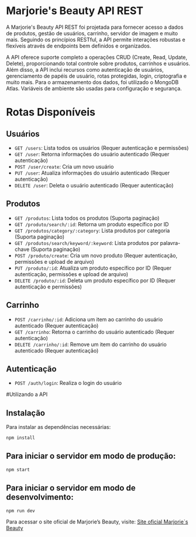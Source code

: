 # Marjorie's Beauty API REST

A Marjorie's Beauty API REST foi projetada para fornecer acesso a dados de produtos, gestão de usuários, carrinho, servidor de imagem e muito mais. Seguindo os princípios RESTful, a API permite interações robustas e flexíveis através de endpoints bem definidos e organizados.

A API oferece suporte completo a operações CRUD (Create, Read, Update, Delete), proporcionando total controle sobre produtos, carrinhos e usuários. Além disso, a API inclui recursos como autenticação de usuários, gerenciamento de papéis de usuário, rotas protegidas, login, criptografia e muito mais. Para o armazenamento dos dados, foi utilizado o MongoDB Atlas. Variáveis de ambiente são usadas para configuração e segurança.

# Rotas Disponíveis

## Usuários

- `GET /users`: Lista todos os usuários (Requer autenticação e permissões)
- `GET /user`: Retorna informações do usuário autenticado (Requer autenticação)
- `POST /user/create`: Cria um novo usuário
- `PUT /user`: Atualiza informações do usuário autenticado (Requer autenticação)
- `DELETE /user`: Deleta o usuário autenticado (Requer autenticação)

## Produtos

- `GET /produtos`: Lista todos os produtos (Suporta paginação)
- `GET /produto/search/:id`: Retorna um produto específico por ID
- `GET /produtos/category/:category`: Lista produtos por categoria (Suporta paginação)
- `GET /produtos/search/keyword/:keyword`: Lista produtos por palavra-chave (Suporta paginação)
- `POST /produto/create`: Cria um novo produto (Requer autenticação, permissões e upload de arquivo)
- `PUT /produto/:id`: Atualiza um produto específico por ID (Requer autenticação, permissões e upload de arquivo)
- `DELETE /produto/:id`: Deleta um produto específico por ID (Requer autenticação e permissões)

## Carrinho

- `POST /carrinho/:id`: Adiciona um item ao carrinho do usuário autenticado (Requer autenticação)
- `GET /carrinho`: Retorna o carrinho do usuário autenticado (Requer autenticação)
- `DELETE /carrinho/:id`: Remove um item do carrinho do usuário autenticado (Requer autenticação)

## Autenticação

- `POST /auth/login`: Realiza o login do usuário

#Utilizando a API

## Instalação

Para instalar as dependências necessárias:

```bash
npm install
```

## Para iniciar o servidor em modo de produção:

```bash
npm start
```

## Para iniciar o servidor em modo de desenvolvimento:

```bash
npm run dev
```

Para acessar o site oficial de Marjorie’s Beauty, visite: [Site oficial Marjorie`s Beauty](https://candid-selkie-04c69c.netlify.app/)

